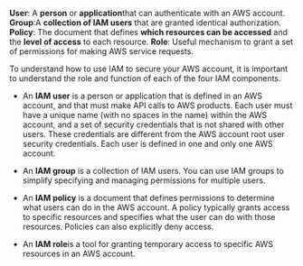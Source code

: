 **User**: A **person** or **application**that can authenticate with an AWS account.
**Group**:A **collection of IAM users** that are granted identical authorization.
**Policy**: The document that defines **which resources can be accessed** and the **level of access** to each resource.
**Role**: Useful mechanism to grant a set of permissions for making AWS service requests. 

To understand how to use IAM to secure your AWS account, it is important to understand the role and function of each of the four IAM components.

- An **IAM user** is a person or application that is defined in an AWS account, and that must make API calls to AWS products. Each user must have a unique name (with no spaces in the name) within the AWS account, and a set of security credentials that is not shared with other users. These credentials are different from the AWS account root user security credentials. Each user is defined in one and only one AWS account.

- An **IAM group** is a collection of IAM users. You can use IAM groups to simplify specifying and managing permissions for multiple users.

- An **IAM policy** is a document that defines permissions to determine what users can do in the AWS account. A policy typically grants access to specific resources and specifies what the user can do with those resources. Policies can also explicitly deny access.

- An **IAM role**is a tool for granting temporary access to specific AWS resources in an AWS account.
